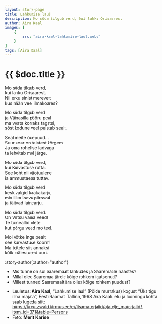```yaml
---
layout: story-page
title: Lahkumise laul
description: Mo süda tilgub verd, kui lahku Orisaarest
author: Aira Kaal
images: [
    {
        src: "aira-kaal-lahkumise-laul.webp"
    }
]
tags: [Aira Kaal]
---
```


# {{ $doc.title }} 

<!-- Fotole: Mo süda tilgub verd -->

Mo süda tilgub verd, \
kui lahku Orisaarest. \
Nii erku sinist merevett \
kus nään veel ilmakoares?

Mo süda tilgub verd \
ja Väinasilla pööru peal \
ma voata korraks tagatsi, \
sõst kodune veel paistab sealt.

Seal meite õuepuud... \
Suur soar on teistest kõrgem. \
Ja oma roheltse ladvaga \
ta lehvitab mol järge.

Mo süda tilgub verd, \
kui Kuivastuse rutta. \
See koht nii väotuulene \
ja ammustaega tuttav.

Mo süda tilgub verd \
kesk valgid kaakakarju, \
mis ikka laeva piiravad \
ja täitvad lainearju.

Mo süda tilgub verd. \
Oh Virtsu väina veed! \
Te tumeallid olete \
kut põrgu veed mo teel. 

Mol võtke inge pealt \
see kurvastuse koorm! \
Ma teitele siis annaksi \
kõik mälestused oort.

:story-author{:author="author"}
<!-- <story-dictionary :terms="dictionary"></story-dictionary> -->

<details-wrapper summary="Mis mõtted tekkisid?">

- Mis tunne on sul Saaremaalt lahkudes ja Saaremaale naastes?
- Millal oled Saaremaa järele kõige rohkem igatsenud?
- Millest tunned Saaremaalt ära olles kõige rohkem puudust?

</details-wrapper>


<details-wrapper summary="Allikad" class="text-sm" icon="icon-park-outline:document-folder">

- Luuletus: **Aira Kaal**, “Lahkumise laul” (Pöide murrakus) kogust “Üks tigu ilma majata”, Eesti Raamat, Tallinn, 1968
Aira Kaalu elu ja loomingu kohta saab lugeda siit: https://kreutzwald.kirmus.ee/et/lisamaterjalid/ajatelje_materjalid?item_id=371&table=Persons
- Foto: **Merit Karise**

</details-wrapper>